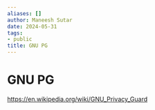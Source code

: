 ```yaml
---
aliases: []
author: Maneesh Sutar
date: 2024-05-31
tags:
- public
title: GNU PG
---
```


# GNU PG

<https://en.wikipedia.org/wiki/GNU_Privacy_Guard>
